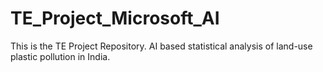 # TE_Project_Microsoft_AI
This is the TE Project Repository. AI based statistical analysis of land-use plastic pollution in India.
